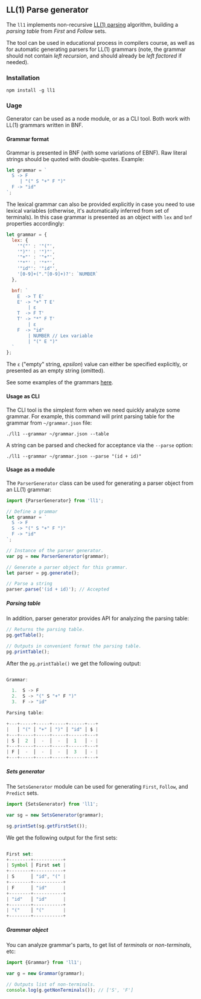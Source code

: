## LL(1) Parse generator

The `ll1` implements non-recursive [LL(1) parsing](https://en.wikipedia.org/wiki/LL_parser) algorithm, building a _parsing table_ from _First_ and _Follow_ sets.

The tool can be used in educational process in compilers course, as well as for automatic generating parsers for LL(1) grammars (note, the grammar should not contain _left recursion_, and should already be _left factored_ if needed).

### Installation

```
npm install -g ll1
```

### Uage

Generator can be used as a node module, or as a CLI tool. Both work with LL(1) grammars written in BNF.

#### Grammar format

Grammar is presented in BNF (with some variations of EBNF). Raw literal strings should be quoted with double-quotes. Example:

```javascript
let grammar = `
  S -> F
     | "(" S "+" F ")"
  F -> "id"
`;
```

The lexical grammar can also be provided explicitly in case you need to use lexical variables (otherwise, it's automatically inferred from set of terminals). In this case grammar is presented as an object with `lex` and `bnf` properties accordingly:

```javascript
let grammar = {
  lex: {
    '"("' : '"("',
    '")"' : '")"',
    '"+"' : '"+"',
    '"*"' : '"*"',
    '"id"': '"id"',
    '[0-9]+("."[0-9]+)?': `NUMBER`
  },

  bnf: `
    E  -> T E'
    E' -> "+" T E'
        | ε
    T  -> F T'
    T' -> "*" F T'
        | ε
    F  -> "id"
        | NUMBER // Lex variable
        | "(" E ")"
  `
};
```

The `ε` ("empty" string, _epsilon_) value can either be specified explicitly, or presented as an empty string (omitted).

See some examples of the grammars [here](https://github.com/DmitrySoshnikov/ll1/blob/master/src/__tests__/grammars-data.js).

#### Usage as CLI

The CLI tool is the simplest form when we need quickly analyze some grammar. For example, this command will print parsing table for the grammar from `~/grammar.json` file:

```
./ll1 --grammar ~/grammar.json --table
```

A string can be parsed and checked for acceptance via the `--parse` option:

```
./ll1 --grammar ~/grammar.json --parse "(id + id)"
```

#### Usage as a module

The `ParserGenerator` class can be used for generating a parser object from an LL(1) grammar:

```javascript
import {ParserGenerator} from 'll1';

// Define a grammar
let grammar = `
  S -> F
  S -> "(" S "+" F ")"
  F -> "id"
`;

// Instance of the parser generator.
var pg = new ParserGenerator(grammar);

// Generate a parser object for this grammar.
let parser = pg.generate();

// Parse a string
parser.parse('(id + id)'); // Accepted
```

##### Parsing table

In addition, parser generator provides API for analyzing the parsing table:

```javascript
// Returns the parsing table.
pg.getTable();

// Outputs in convenient format the parsing table.
pg.printTable();
```

After the `pg.printTable()` we get the following output:

```javascript

Grammar:

  1.  S -> F
  2.  S -> "(" S "+" F ")"
  3.  F -> "id"

Parsing table:

+---+-----+-----+-----+------+---+
|   │ "(" │ "+" │ ")" │ "id" │ $ |
+---+-----+-----+-----+------+---+
| S │  2  │  -  │  -  │  1   │ - |
+---+-----+-----+-----+------+---+
| F │  -  │  -  │  -  │  3   │ - |
+---+-----+-----+-----+------+---+

```

##### Sets generator

The `SetsGenerator` module can be used for generating `First`, `Follow`, and `Predict` sets.

```javascript
import {SetsGenerator} from 'll1';

var sg = new SetsGenerator(grammar);

sg.printSet(sg.getFirstSet());
```

We get the following output for the first sets:

```javascript

First set:
+--------+-----------+
| Symbol │ First set |
+--------+-----------+
| S      │ "id", "(" |
+--------+-----------+
| F      │ "id"      |
+--------+-----------+
| "id"   │ "id"      |
+--------+-----------+
| "("    │ "("       |
+--------+-----------+

```

##### Grammar object

You can analyze grammar's parts, to get list of _terminals_ or _non-terminals_, etc:

```javascript
import {Grammar} from 'll1';

var g = new Grammar(grammar);

// Outputs list of non-terminals.
console.log(g.getNonTerminals()); // ['S', 'F']
```

